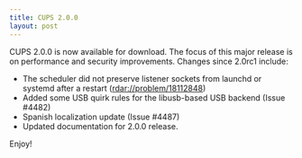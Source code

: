 ```yaml
---
title: CUPS 2.0.0
layout: post
---
```


CUPS 2.0.0 is now available for download.  The focus of this major release is on performance and security improvements. Changes since 2.0rc1 include:

- The scheduler did not preserve listener sockets from launchd or systemd after a restart (<rdar://problem/18112848>)
- Added some USB quirk rules for the libusb-based USB backend (Issue #4482)
- Spanish localization update (Issue #4487)
- Updated documentation for 2.0.0 release.

Enjoy!
